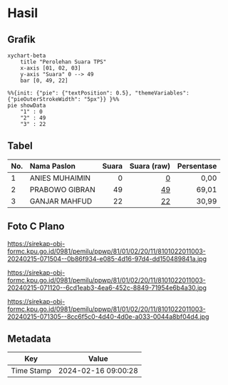 # Hasil

## Grafik

```mermaid
xychart-beta
    title "Perolehan Suara TPS"
    x-axis [01, 02, 03]
    y-axis "Suara" 0 --> 49
    bar [0, 49, 22]
```

```mermaid
%%{init: {"pie": {"textPosition": 0.5}, "themeVariables": {"pieOuterStrokeWidth": "5px"}} }%%
pie showData
    "1" : 0
    "2" : 49
    "3" : 22
```

## Tabel

| No. | Nama Paslon    | Suara | Suara (raw) | Persentase |
|:--- |:-------------- | -----:| -----------:| ----------:|
| 1   | ANIES MUHAIMIN | 0     | [0][p-1]    | 0,00       |
| 2   | PRABOWO GIBRAN | 49    | [49][p-2]   | 69,01      |
| 3   | GANJAR MAHFUD  | 22    | [22][p-3]   | 30,99      |


[p-1]: https://github.com/gigit-pemilu/pemilu-2024-81-maluku/blob/main/pilpres/hitung-suara/sub/81-maluku/sub/01-maluku-tengah/sub/02-teon-nila-serua/sub/2011-issu/sub/003-tps/sub/paslon-1.txt
[p-2]: https://github.com/gigit-pemilu/pemilu-2024-81-maluku/blob/main/pilpres/hitung-suara/sub/81-maluku/sub/01-maluku-tengah/sub/02-teon-nila-serua/sub/2011-issu/sub/003-tps/sub/paslon-2.txt
[p-3]: https://github.com/gigit-pemilu/pemilu-2024-81-maluku/blob/main/pilpres/hitung-suara/sub/81-maluku/sub/01-maluku-tengah/sub/02-teon-nila-serua/sub/2011-issu/sub/003-tps/sub/paslon-3.txt

## Foto C Plano

https://sirekap-obj-formc.kpu.go.id/0981/pemilu/ppwp/81/01/02/20/11/8101022011003-20240215-071504--0b86f934-e085-4d16-97d4-dd150489841a.jpg

https://sirekap-obj-formc.kpu.go.id/0981/pemilu/ppwp/81/01/02/20/11/8101022011003-20240215-071120--6cd1eab3-4ea6-452c-8849-71954e6b4a30.jpg

https://sirekap-obj-formc.kpu.go.id/0981/pemilu/ppwp/81/01/02/20/11/8101022011003-20240215-071305--8cc6f5c0-4d40-4d0e-a033-0044a8bf04d4.jpg


## Metadata

| Key        | Value               |
| ---------- | ------------------- |
| Time Stamp | 2024-02-16 09:00:28 |



